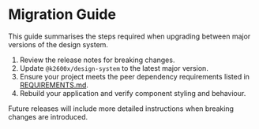 # Migration Guide

This guide summarises the steps required when upgrading between major versions of the design system.

1. Review the release notes for breaking changes.
2. Update `@k2600x/design-system` to the latest major version.
3. Ensure your project meets the peer dependency requirements listed in [REQUIREMENTS.md](./REQUIREMENTS.md).
4. Rebuild your application and verify component styling and behaviour.

Future releases will include more detailed instructions when breaking changes are introduced.
